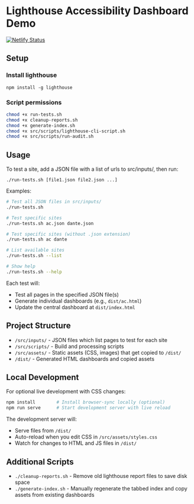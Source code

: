 # Lighthouse Accessibility Dashboard Demo

[![Netlify Status](https://api.netlify.com/api/v1/badges/260580f8-e801-48d5-a6e7-13b46ae89211/deploy-status)](https://app.netlify.com/sites/em-accessibility-dash/deploys)

## Setup

### Install lighthouse

`npm install -g lighthouse`

### Script permissions

```bash
chmod +x run-tests.sh
chmod +x cleanup-reports.sh
chmod +x generate-index.sh
chmod +x src/scripts/lighthouse-cli-script.sh 
chmod +x src/scripts/run-audit.sh
```

## Usage

To test a site, add a JSON file with a list of urls to src/inputs/, then run:

`./run-tests.sh [file1.json file2.json ...]`

Examples:

```bash
# Test all JSON files in src/inputs/
./run-tests.sh

# Test specific sites
./run-tests.sh ac.json dante.json

# Test specific sites (without .json extension)
./run-tests.sh ac dante

# List available sites
./run-tests.sh --list

# Show help
./run-tests.sh --help
```

Each test will:
- Test all pages in the specified JSON file(s)
- Generate individual dashboards (e.g., `dist/ac.html`)
- Update the central dashboard at `dist/index.html`

## Project Structure

- `/src/inputs/` - JSON files which list pages to test for each site
- `/src/scripts/` - Build and processing scripts  
- `/src/assets/` - Static assets (CSS, images) that get copied to `/dist/`
- `/dist/` - Generated HTML dashboards and copied assets

## Local Development

For optional live development with CSS changes:

```bash
npm install        # Install browser-sync locally (optional)
npm run serve      # Start development server with live reload
```

The development server will:
- Serve files from `/dist/` 
- Auto-reload when you edit CSS in `/src/assets/styles.css`
- Watch for changes to HTML and JS files in `/dist/`

## Additional Scripts

- `./cleanup-reports.sh` - Remove old lighthouse report files to save disk space
- `./generate-index.sh` - Manually regenerate the tabbed index and copy assets from existing dashboards